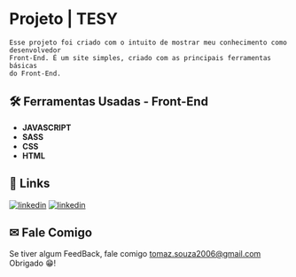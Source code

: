 # Projeto | TESY

    Esse projeto foi criado com o intuito de mostrar meu conhecimento como desenvolvedor
    Front-End. É um site simples, criado com as principais ferramentas básicas
    do Front-End.

## 🛠 Ferramentas Usadas - Front-End

- **JAVASCRIPT**
- **SASS**
- **CSS**
- **HTML**

## 🔗 Links

[![linkedin](https://img.shields.io/badge/Instagram-orange?style=for-the-badge&logo=instagram&logoColor=white)](https://www.linkedin.com/)
[![linkedin](https://img.shields.io/badge/linkedin-0A66C2?style=for-the-badge&logo=linkedin&logoColor=white)](https://www.linkedin.com/)

## ✉ Fale Comigo

Se tiver algum FeedBack, fale comigo tomaz.souza2006@gmail.com Obrigado 😁!
